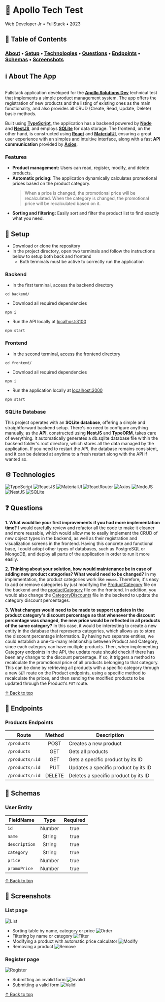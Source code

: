 # :brain: Apollo Tech Test

Web Developer Jr • FullStack • 2023

## :bookmark_tabs: Table of Contents
### [About](#information_source-about-the-app) • [Setup](#rocket-setup) • [Technologies](#gear-technologies) • [Questions](#question-questions) • [Endpoints](#door-endpoints) • [Schemas](#bricks-schemas) • [Screenshots](#camera_flash-screenshots)

## :information_source: About The App
<p align="center">
  <img href="https://apollosolutionsdev.com/wp-content/uploads/2022/06/Versoes-do-Logo.png" />
</p>

Fullstack application developed for the **[Apollo Solutions Dev](https://apollosolutionsdev.com/)** technical test that implements a simple product management system. The app offers the registration of new products and the listing of existing ones as the main functionality, and also provides all CRUD (Create, Read, Update, Delete) basic methods.

Built using **[TypeScript](https://www.typescriptlang.org/)**, the application has a backend powered by **[Node](https://nodejs.org/en)** and **[NestJS](https://nestjs.com/)**, and employs **[SQLite](https://www.sqlite.org/)** for data storage. The frontend, on the other hand, is constructed using **[React](https://react.dev/)** and **[MaterialUI](https://mui.com/)**, ensuring a great user experience with an simples and intuitive interface, along with a fast **API communication** provided by **[Axios](https://axios-http.com/)**.

### Features
- **Product management:** Users can read, register, modify, and delete products.
- **Automatic pricing:** The application dynamically calculates promotional prices based on the product category.
    > When a price is changed, the promotional price will be recalculated.
    > When the category is changed, the promotional price will be recalculated based on it.
- **Sorting and filtering:** Easily sort and filter the product list to find exactly what you need.

## :rocket: Setup
- Download or clone the repository
- In the project directory, open two terminals and follow the instructions below to setup both back and frontend
    - Both terminals must be active to correctly run the application

### Backend
- In the first terminal, access the backend directory
```
cd backend/
```
- Download all required dependencies
```
npm i
```
- Run the API locally at [localhost:3100](http://localhost:3100)
```
npm start
```

### Frontend
- In the second terminal, access the frontend directory
```
cd frontend/
```
- Download all required dependencies
```
npm i
```
- Run the application locally at [localhost:3000](http://localhost:3000)
```
npm start
```

### SQLite Database
This project operates with an **SQLite database**, offering a simple and straightforward backend setup. There's no need to configure anything manually, as the **API**, constructed using **NestJS** and **TypeORM**, takes care of everything. It automatically generates a db.sqlite database file within the backend folder's root directory, which stores all the data managed by the application. If you need to restart the API, the database remains consistent, and it can be deleted at anytime to a fresh restart along with the API if wanted so.

## :gear: Technologies
![TypeScript](https://img.shields.io/badge/TypeScript-007ACC?style=for-the-badge&logo=typescript&logoColor=white)
![ReactJS](https://img.shields.io/badge/React-20232A?style=for-the-badge&logo=react&logoColor=61DAFB)
![MaterialUI](https://img.shields.io/badge/Material--UI-0081CB?style=for-the-badge&logo=material-ui&logoColor=white)
![ReactRouter](https://img.shields.io/badge/React_Router-CA4245?style=for-the-badge&logo=react-router&logoColor=white)
![Axios](https://img.shields.io/badge/Axios-5A29E4.svg?style=for-the-badge&logo=Axios&logoColor=white)
![NodeJS](https://img.shields.io/badge/Node.js-43853D?style=for-the-badge&logo=node.js&logoColor=white)
![NestJS](https://img.shields.io/badge/nestjs-%23E0234E.svg?style=for-the-badge&logo=nestjs&logoColor=white)
![SQLite](https://img.shields.io/badge/SQLite-07405E?style=for-the-badge&logo=sqlite&logoColor=white)

## :question: Questions
**1. What would be your first improvements if you had more implementation time?**
I would carefully review and refactor all the code to make it cleaner and more reusable, which would allow me to easily implement the CRUD of new object types in the backend, as well as their registration and visualization screens in the frontend. Having this concrete and functional base, I could adopt other types of databases, such as PostgreSQL or MongoDB, and deploy all parts of the application in order to run it more easily.

**2. Thinking about your solution, how would maintenance be in case of adding new product categories? What would need to be changed?**
In my implementation, the product categories work like `enums`. Therefore, it's easy to add or remove categories by just modifying the [ProductCategory](backend/src/util/ProductCategory.ts) file on the backend and the [productCategory](frontend/src/types/productCategory.ts) file on the frontend. In addition, you would also change the [CategoryDiscounts](backend/src/util/CategoryDiscounts.ts) file in the backend to update the category discount percentages.

**3. What changes would need to be made to support updates in the product category's discount percentage so that whenever the discount percentage was changed, the new price would be reflected in all products of the same category?**
In this case, it would be interesting to create a new entity in the database that represents categories, which allows us to store the discount percentage information. By having two separate entities, we could establish a one-to-many relationship between Product and Category, since each category can have multiple products. Then, when implementing Category endpoints in the API, the update route should check if there has been any change to the discount percentage. If so, it triggers a method to recalculate the promotional price of all products belonging to that category. This can be done by retrieving all products with a specific category through a new `GET` route on the Product endpoints, using a specific method to recalculate the prices, and then sending the modified products to be updated through the Product's `PUT` route.

[↑ Back to top](#brain-apollo-tech-test)

## :door: Endpoints

### Products Endpoints
|       Route         |    Method    |                   Description                    |                                                                         
|   ---------------   | :----------: |  ----------------------------------------------  |                                                                           
|  `/products`        |    POST      |  Creates a new product                           | 
|  `/products`        |    GET       |  Gets all products                               |   
|  `/products/:id`    |    GET       |  Gets a specific product by its ID               |   
|  `/products/:id`    |    PUT       |  Updates a specific product by its ID            |                                                        
|  `/products/:id`    |    DELETE    |  Deletes a specific product by its ID            |                 

## :bricks: Schemas

### User Entity
|    FieldName   |    Type   | Required |
|----------------|:---------:|:--------:|
| `id`           | Number    |   true   |
| `name`         | String    |   true   |
| `description`  | String    |   true   |
| `category`     | String    |   true   |
| `price`        | Number    |   true   |
| `promoPrice`   | Number    |   true   |

[↑ Back to top](#brain-apollo-tech-test)

## :camera_flash: Screenshots
### List page
![List](/github/list-table.png)
- Sorting table by name, category or price
![Order](/github/table-order.gif)
- Filtering by name or category
![Filter](/github/table-filter.gif)
- Modifying a product with automatic price calculator
![Modify](/github/table-modify.gif)
- Removing a product
![Remove](/github/table-remove.gif)

### Register page
![Register](/github/register-form.png)
- Submitting an invalid form
![Invalid](/github/invalid-form.gif)
- Submitting a valid form
![Valid](/github/valid-form.gif)

[↑ Back to top](#brain-apollo-tech-test)
